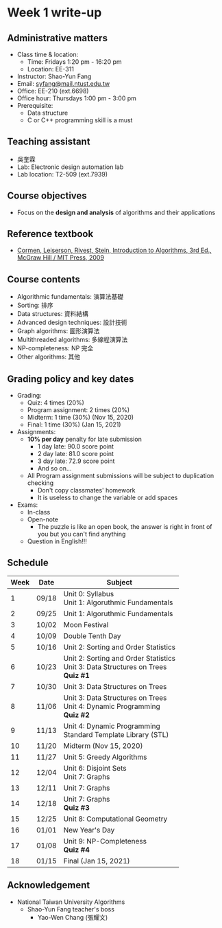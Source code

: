 # Week 1 write-up
## Administrative matters
- Class time & location:
    - Time: Fridays 1:20 pm - 16:20 pm
    - Location: EE-311
- Instructor: Shao-Yun Fang
- Email: syfang@mail.ntust.edu.tw
- Office: EE-210 (ext.6698)
- Office hour: Thursdays 1:00 pm - 3:00 pm
- Prerequisite:
    - Data structure
    - C or C++ programming skill is a must

## Teaching assistant
- 吳奎霖
- Lab: Electronic design automation lab
- Lab location: T2-509 (ext.7939)

## Course objectives
- Focus on the **design and analysis** of algorithms and their applications

## Reference textbook
- [Cormen, Leiserson, Rivest, Stein, Introduction to Algorithms, 3rd Ed., McGraw Hill / MIT Press, 2009](https://www.amazon.com/Introduction-Algorithms-3rd-MIT-Press/dp/0262033844)

## Course contents
- Algorithmic fundamentals: 演算法基礎
- Sorting: 排序
- Data structures: 資料結構
- Advanced design techniques: 設計技術
- Graph algorithms: 圖形演算法
- Multithreaded algorithms: 多線程演算法
- NP-completeness: NP 完全
- Other algorithms: 其他

## Grading policy and key dates
- Grading:
    - Quiz: 4 times (20%)
    - Program assignment: 2 times (20%)
    - Midterm: 1 time (30%) (Nov 15, 2020)
    - Final: 1 time (30%) (Jan 15, 2021)
- Assignments:
    - **10% per day** penalty for late submission
        - 1 day late: 90.0 score point
        - 2 day late: 81.0 score point
        - 3 day late: 72.9 score point
        - And so on...
    - All Program assignment submissions will be subject to duplication checking
        - Don't copy classmates' homework
        - It is useless to change the variable or add spaces
- Exams: 
    - In-class
    - Open-note
        - The puzzle is like an open book, the answer is right in front of you but you can't find anything
    - Question in English!!!

## Schedule
| Week | Date | Subject |
| ---- | ---- | ------- |
| 1 | 09/18 | Unit 0: Syllabus <br> Unit 1: Algoruthmic Fundamentals |
| 2 | 09/25 | Unit 1: Algoruthmic Fundamentals |
| 3 | 10/02 | Moon Festival |
| 4 | 10/09 | Double Tenth Day |
| 5 | 10/16 | Unit 2: Sorting and Order Statistics |
| 6 | 10/23 | Unit 2: Sorting and Order Statistics <br> Unit 3: Data Structures on Trees <br> **Quiz #1** |
| 7 | 10/30 | Unit 3: Data Structures on Trees |
| 8 | 11/06 | Unit 3: Data Structures on Trees <br> Unit 4: Dynamic Programming <br> **Quiz #2** |
| 9 | 11/13 | Unit 4: Dynamic Programming <br> Standard Template Library (STL) |
| 10 | 11/20 | Midterm (Nov 15, 2020) |
| 11 | 11/27 | Unit 5: Greedy Algorithms |
| 12 | 12/04 | Unit 6: Disjoint Sets <br> Unit 7: Graphs |
| 13 | 12/11 | Unit 7: Graphs |
| 14 | 12/18 | Unit 7: Graphs <br> **Quiz #3** |
| 15 | 12/25 | Unit 8: Computational Geometry |
| 16 | 01/01 | New Year's Day |
| 17 | 01/08 | Unit 9: NP-Completeness <br> **Quiz #4** |
| 18 | 01/15 | Final (Jan 15, 2021) |

## Acknowledgement
- National Taiwan University Algorithms
    - Shao-Yun Fang teacher's boss
        - Yao-Wen Chang (張耀文)